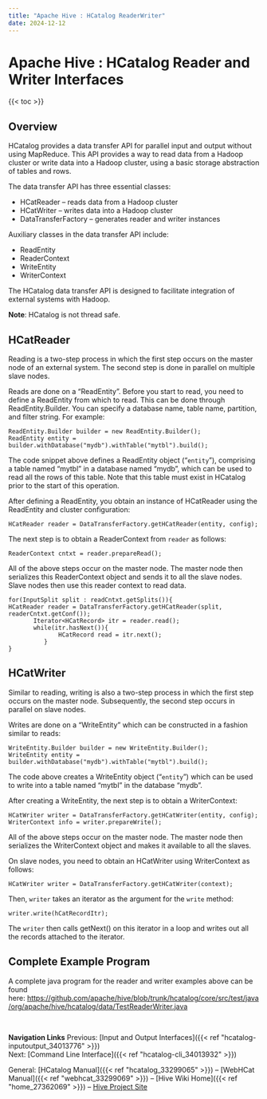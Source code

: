 ```yaml
---
title: "Apache Hive : HCatalog ReaderWriter"
date: 2024-12-12
---
```


# Apache Hive : HCatalog Reader and Writer Interfaces

{{< toc >}}

## Overview

HCatalog provides a data transfer API for parallel input and output without using MapReduce. This API provides a way to read data from a Hadoop cluster or write data into a Hadoop cluster, using a basic storage abstraction of tables and rows.

The data transfer API has three essential classes:

* HCatReader – reads data from a Hadoop cluster
* HCatWriter – writes data into a Hadoop cluster
* DataTransferFactory – generates reader and writer instances

Auxiliary classes in the data transfer API include:

* ReadEntity
* ReaderContext
* WriteEntity
* WriterContext

The HCatalog data transfer API is designed to facilitate integration of external systems with Hadoop.

**Note**: HCatalog is not thread safe.

## HCatReader

Reading is a two-step process in which the first step occurs on the master node of an external system. The second step is done in parallel on multiple slave nodes.

Reads are done on a “ReadEntity”. Before you start to read, you need to define a ReadEntity from which to read. This can be done through ReadEntity.Builder. You can specify a database name, table name, partition, and filter string. For example:

```
ReadEntity.Builder builder = new ReadEntity.Builder();
ReadEntity entity = builder.withDatabase("mydb").withTable("mytbl").build();

```

The code snippet above defines a ReadEntity object (“`entity`”), comprising a table named “mytbl” in a database named “mydb”, which can be used to read all the rows of this table. Note that this table must exist in HCatalog prior to the start of this operation.

After defining a ReadEntity, you obtain an instance of HCatReader using the ReadEntity and cluster configuration:

```
HCatReader reader = DataTransferFactory.getHCatReader(entity, config);

```

The next step is to obtain a ReaderContext from `reader` as follows:

```
ReaderContext cntxt = reader.prepareRead();

```

All of the above steps occur on the master node. The master node then serializes this ReaderContext object and sends it to all the slave nodes. Slave nodes then use this reader context to read data.

```
for(InputSplit split : readCntxt.getSplits()){
HCatReader reader = DataTransferFactory.getHCatReader(split,
readerCntxt.getConf());
       Iterator<HCatRecord> itr = reader.read();
       while(itr.hasNext()){
              HCatRecord read = itr.next();
          }
}

```

## HCatWriter

Similar to reading, writing is also a two-step process in which the first step occurs on the master node. Subsequently, the second step occurs in parallel on slave nodes.

Writes are done on a “WriteEntity” which can be constructed in a fashion similar to reads:

```
WriteEntity.Builder builder = new WriteEntity.Builder();
WriteEntity entity = builder.withDatabase("mydb").withTable("mytbl").build();

```

The code above creates a WriteEntity object (“`entity`”) which can be used to write into a table named “mytbl” in the database “mydb”.

After creating a WriteEntity, the next step is to obtain a WriterContext:

```
HCatWriter writer = DataTransferFactory.getHCatWriter(entity, config);
WriterContext info = writer.prepareWrite();

```

All of the above steps occur on the master node. The master node then serializes the WriterContext object and makes it available to all the slaves.

On slave nodes, you need to obtain an HCatWriter using WriterContext as follows:

```
HCatWriter writer = DataTransferFactory.getHCatWriter(context);

```

Then, `writer` takes an iterator as the argument for the `write` method:

```
writer.write(hCatRecordItr);

```

The `writer` then calls getNext() on this iterator in a loop and writes out all the records attached to the iterator.

## Complete Example Program

A complete java program for the reader and writer examples above can be found here: <https://github.com/apache/hive/blob/trunk/hcatalog/core/src/test/java/org/apache/hive/hcatalog/data/TestReaderWriter.java>

 

**Navigation Links**
Previous: [Input and Output Interfaces]({{< ref "hcatalog-inputoutput_34013776" >}})  
 Next: [Command Line Interface]({{< ref "hcatalog-cli_34013932" >}})

General: [HCatalog Manual]({{< ref "hcatalog_33299065" >}}) – [WebHCat Manual]({{< ref "webhcat_33299069" >}}) – [Hive Wiki Home]({{< ref "home_27362069" >}}) – [Hive Project Site](http://hive.apache.org/)

 

 

